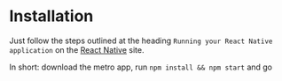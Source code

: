 # Installation

Just follow the steps outlined at the heading `Running your React Native application` on the [React Native](https://facebook.github.io/react-native/docs/getting-started) site.

In short: download the metro app, run `npm install && npm start` and go
